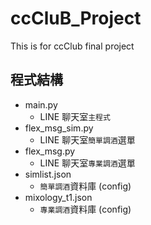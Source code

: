 # ccCluB_Project
This is for ccClub final project

## 程式結構
* main.py
  * LINE 聊天室`主程式`
* flex_msg_sim.py
  * LINE 聊天室`簡單調酒`選單
* flex_msg.py
  * LINE 聊天室`專業調酒`選單
* simlist.json
  * `簡單調酒`資料庫 (config)
* mixology_t1.json
  * `專業調酒`資料庫 (config)
